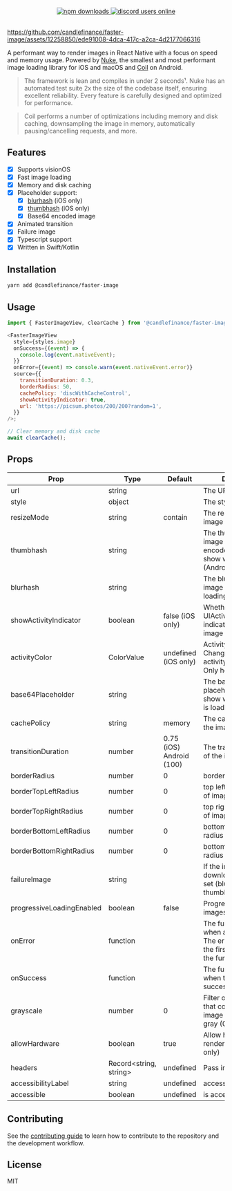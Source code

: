 <br/>
<div align="center">
 <a href="https://www.npmjs.com/package/@candlefinance%2Ffaster-image">
  <img src="https://img.shields.io/npm/dm/@candlefinance%2Ffaster-image" alt="npm downloads" />
</a>
  <a alt="discord users online" href="https://discord.gg/qnAgjxhg6n"
  target="_blank"
  rel="noopener noreferrer">
    <img alt="discord users online" src="https://img.shields.io/discord/986610142768406548?label=Discord&logo=discord&logoColor=white&cacheSeconds=3600"/>
  </a>
</div>

<br/>

https://github.com/candlefinance/faster-image/assets/12258850/ede91008-4dca-417c-a2ca-4d2177066316

A performant way to render images in React Native with a focus on speed and memory usage. Powered by [Nuke](https://github.com/kean/nuke), the smallest and most performant image loading library for iOS and macOS and [Coil](https://github.com/coil-kt/coil) on Android.

> The framework is lean and compiles in under 2 seconds¹. Nuke has an automated test suite 2x the size of the codebase itself, ensuring excellent reliability. Every feature is carefully designed and optimized for performance.

> Coil performs a number of optimizations including memory and disk caching, downsampling the image in memory, automatically pausing/cancelling requests, and more.

## Features

- [x] Supports visionOS
- [x] Fast image loading
- [x] Memory and disk caching
- [x] Placeholder support:
  - [x] [blurhash](https://github.com/woltapp/blurhash) (iOS only)
  - [x] [thumbhash](https://github.com/evanw/thumbhash) (iOS only)
  - [x] Base64 encoded image
- [x] Animated transition
- [x] Failure image
- [x] Typescript support
- [x] Written in Swift/Kotlin

## Installation

```sh
yarn add @candlefinance/faster-image
```

## Usage

```js
import { FasterImageView, clearCache } from '@candlefinance/faster-image';

<FasterImageView
  style={styles.image}
  onSuccess={(event) => {
    console.log(event.nativeEvent);
  }}
  onError={(event) => console.warn(event.nativeEvent.error)}
  source={{
    transitionDuration: 0.3,
    borderRadius: 50,
    cachePolicy: 'discWithCacheControl',
    showActivityIndicator: true,
    url: 'https://picsum.photos/200/200?random=1',
  }}
/>;

// Clear memory and disk cache
await clearCache();
```

## Props

| Prop                      | Type                   | Default                  | Description                                                                                          |
| ------------------------- | ---------------------- | ------------------------ | ---------------------------------------------------------------------------------------------------- |
| url                       | string                 |                          | The URL of the image                                                                                 |
| style                     | object                 |                          | The style of the image                                                                               |
| resizeMode                | string                 | contain                  | The resize mode of the image                                                                         |
| thumbhash                 | string                 |                          | The thumbhash of the image as a base64 encoded string to show while loading (Android not tested)     |
| blurhash                  | string                 |                          | The blurhash of the image to show while loading (iOS only)                                           |
| showActivityIndicator     | boolean                | false (iOS only)         | Whether to show the UIActivityIndicatorView indicator when the image is loading   
| activityColor             | ColorValue             | undefined (iOS only)     | Activity indicator color. Changed default activity indicator color. Only hex supported     |
| base64Placeholder         | string                 |                          | The base64 encoded placeholder image to show while the image is loading                              |
| cachePolicy               | string                 | memory                   | The cache policy of the image                                                                        |
| transitionDuration        | number                 | 0.75 (iOS) Android (100) | The transition duration of the image                                                                 |
| borderRadius              | number                 | 0                        | border radius of image                                                                               |
| borderTopLeftRadius       | number                 | 0                        | top left border radius of image                                                                      |
| borderTopRightRadius      | number                 | 0                        | top right border radius of image                                                                     |
| borderBottomLeftRadius    | number                 | 0                        | bottom left border radius of image                                                                   |
| borderBottomRightRadius   | number                 | 0                        | bottom right border radius of image                                                                  |
| failureImage              | string                 |                          | If the image fails to download this will be set (blurhash, thumbhash, base64)                        |
| progressiveLoadingEnabled | boolean                | false                    | Progressively load images (iOS only)                                                                 |
| onError                   | function               |                          | The function to call when an error occurs. The error is passed as the first argument of the function |
| onSuccess                 | function               |                          | The function to call when the image is successfully loaded                                           |
| grayscale                 | number                 | 0                        | Filter or transformation that converts the image into shades of gray (0-1).                          |
| allowHardware             | boolean                | true                     | Allow hardware rendering (Android only)                                                              |
| headers                   | Record<string, string> | undefined                | Pass in headers                                                                                      |
| accessibilityLabel        | string                 | undefined                | accessibility label                                                                                  |
| accessible                | boolean                | undefined                | is accessible                                                                                        |

## Contributing

See the [contributing guide](CONTRIBUTING.md) to learn how to contribute to the repository and the development workflow.

## License

MIT

